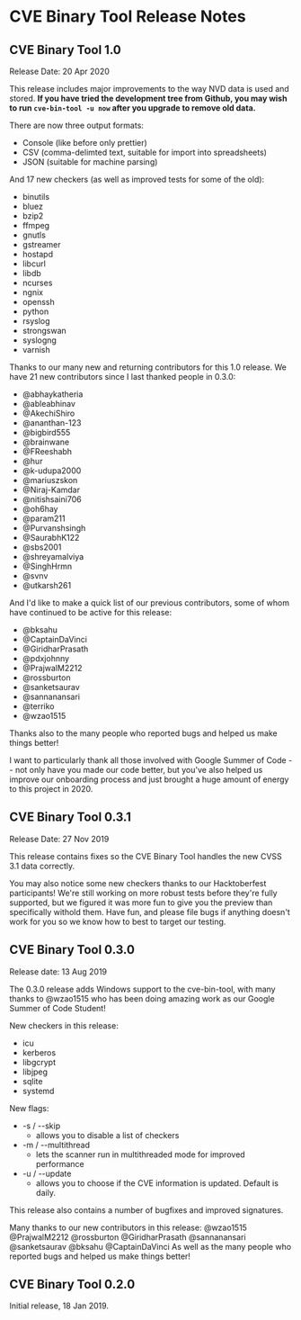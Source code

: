 # CVE Binary Tool Release Notes

## CVE Binary Tool 1.0

Release Date: 20 Apr 2020

This release includes major improvements to the way NVD data is used and
stored.  **If you have tried the development tree from Github, you may wish
to run `cve-bin-tool -u now` after you upgrade to remove old data.**

There are now three output formats:

* Console (like before only prettier)
* CSV (comma-delimted text, suitable for import into spreadsheets)
* JSON (suitable for machine parsing)

And 17 new checkers (as well as improved tests for some of the old):
* binutils
* bluez
* bzip2
* ffmpeg
* gnutls
* gstreamer
* hostapd
* libcurl
* libdb
* ncurses
* ngnix
* openssh
* python
* rsyslog
* strongswan
* syslogng
* varnish

Thanks to our many new and returning contributors for this 1.0 release.  We have 21 new contributors since I last thanked people in 0.3.0:

* @abhaykatheria
* @ableabhinav
* @AkechiShiro
* @ananthan-123
* @bigbird555
* @brainwane
* @FReeshabh
* @hur
* @k-udupa2000
* @mariuszskon
* @Niraj-Kamdar
* @nitishsaini706
* @oh6hay
* @param211
* @Purvanshsingh
* @SaurabhK122
* @sbs2001
* @shreyamalviya
* @SinghHrmn
* @svnv
* @utkarsh261

And I'd like to make a quick list of our previous contributors, some of whom have continued to be active for this release:

* @bksahu
* @CaptainDaVinci
* @GiridharPrasath
* @pdxjohnny
* @PrajwalM2212
* @rossburton
* @sanketsaurav
* @sannanansari
* @terriko
* @wzao1515


Thanks also to the many people who reported bugs and helped us make things
better!  

I want to particularly thank all those involved with Google Summer
of Code -- not only have you made our code better, but you've also helped us
improve our onboarding process and just brought a huge amount of energy to
this project in 2020.  



## CVE Binary Tool 0.3.1
Release Date: 27 Nov 2019

This release contains fixes so the CVE Binary Tool handles the new CVSS 3.1 data correctly.  

You may also notice some new checkers thanks to our Hacktoberfest participants!  We're still working on more robust tests before they're fully supported, but we figured it was more fun to give you the preview than specifically withold them.  Have fun, and please file bugs if anything doesn't work for you so we know how to best to target our testing.

## CVE Binary Tool 0.3.0
Release date: 13 Aug 2019

The 0.3.0 release adds Windows support to the cve-bin-tool, with many thanks to @wzao1515 who has been doing amazing work as our Google Summer of Code Student!  

New checkers in this release:
* icu
* kerberos
* libgcrypt
* libjpeg
* sqlite
* systemd

New flags:
* -s / --skip 
  * allows you to disable a list of checkers
* -m / --multithread 
  * lets the scanner run in multithreaded mode for improved performance
* -u / --update 
  * allows you to choose if the CVE information is updated.  Default is daily.

This release also contains a number of bugfixes and improved signatures.  

Many thanks to our new contributors in this release:
@wzao1515 @PrajwalM2212 @rossburton @GiridharPrasath @sannanansari @sanketsaurav @bksahu @CaptainDaVinci 
As well as the many people who reported bugs and helped us make things better!

## CVE Binary Tool 0.2.0
Initial release, 18 Jan 2019.
